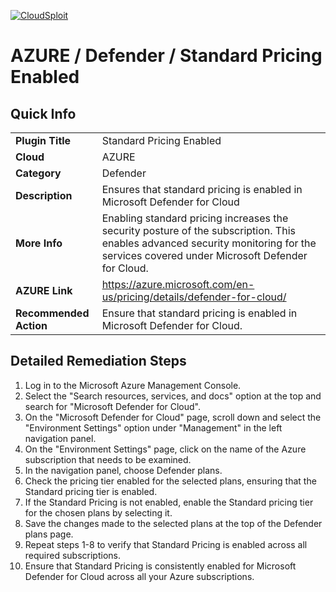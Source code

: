 [![CloudSploit](https://cloudsploit.com/img/logo-new-big-text-100.png "CloudSploit")](https://cloudsploit.com)

# AZURE / Defender / Standard Pricing Enabled

## Quick Info

| | |
|-|-|
| **Plugin Title** | Standard Pricing Enabled |
| **Cloud** | AZURE |
| **Category** | Defender |
| **Description** | Ensures that standard pricing is enabled in Microsoft Defender for Cloud |
| **More Info** | Enabling standard pricing increases the security posture of the subscription. This enables advanced security monitoring for the services covered under Microsoft Defender for Cloud. |
| **AZURE Link** | https://azure.microsoft.com/en-us/pricing/details/defender-for-cloud/ |
| **Recommended Action** | Ensure that standard pricing is enabled in Microsoft Defender for Cloud. |

## Detailed Remediation Steps

1. Log in to the Microsoft Azure Management Console.
2. Select the "Search resources, services, and docs" option at the top and search for "Microsoft Defender for Cloud".
3. On the "Microsoft Defender for Cloud" page, scroll down and select the "Environment Settings" option under "Management" in the left navigation panel.
4. On the "Environment Settings" page, click on the name of the Azure subscription that needs to be examined.
5. In the navigation panel, choose Defender plans.
6. Check the pricing tier enabled for the selected plans, ensuring that the Standard pricing tier is enabled.
7. If the Standard Pricing is not enabled, enable the Standard pricing tier for the chosen plans by selecting it.
8. Save the changes made to the selected plans at the top of the Defender plans page.
9. Repeat steps 1-8 to verify that Standard Pricing is enabled across all required subscriptions.
10. Ensure that Standard Pricing is consistently enabled for Microsoft Defender for Cloud across all your Azure subscriptions.
